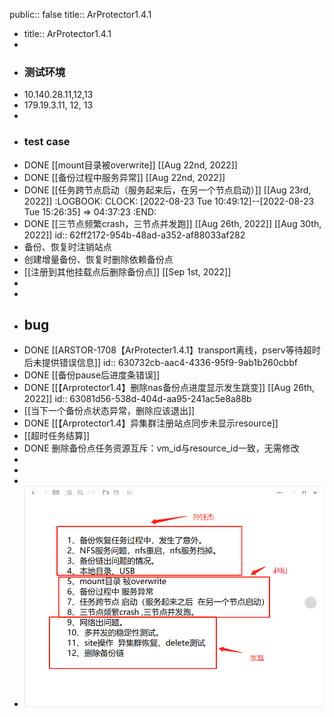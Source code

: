 public:: false
title:: ArProtector1.4.1

- title:: ArProtector1.4.1
-
- ### 测试环境
- 10.140.28.11,12,13
- 179.19.3.11, 12, 13
-
- ### test case
- DONE [[mount目录被overwrite]] [[Aug 22nd, 2022]]
- DONE [[备份过程中服务异常]] [[Aug 22nd, 2022]]
- DONE [[任务跨节点启动（服务起来后，在另一个节点启动）]] [[Aug 23rd, 2022]]
  :LOGBOOK:
  CLOCK: [2022-08-23 Tue 10:49:12]--[2022-08-23 Tue 15:26:35] =>  04:37:23
  :END:
- DONE [[三节点频繁crash，三节点并发跑]] [[Aug 26th, 2022]] [[Aug 30th, 2022]]
  id:: 62ff2172-954b-48ad-a352-af88033af282
- 备份、恢复时注销站点
- 创建增量备份、恢复时删除依赖备份点
- [[注册到其他挂载点后删除备份点]] [[Sep 1st, 2022]]
-
-
- ## bug
- DONE [[ARSTOR-1708【ArProtecter1.4.1】transport离线，pserv等待超时后未提供错误信息]]
  id:: 630732cb-aac4-4336-95f9-9ab1b260cbbf
- DONE [[备份pause后进度条错误]]
- DONE [[【Arprotector1.4】删除nas备份点进度显示发生跳变]] [[Aug 26th, 2022]]
  id:: 63081d56-538d-404d-aa95-241ac5e8a88b
- [[当下一个备份点状态异常，删除应该退出]]
- DONE [[【Arprotector1.4】异集群注册站点同步未显示resource]]
- [[超时任务结算]]
- DONE 删除备份点任务资源互斥：vm_id与resource_id一致，无需修改
-
-
-
- ![b1212decb469f8b56e4663595af86bf.png](../assets/b1212decb469f8b56e4663595af86bf_1660813677532_0.png)